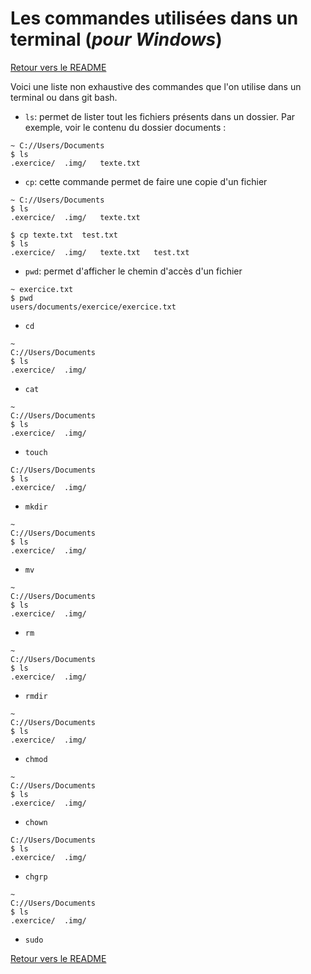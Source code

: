 # Les commandes utilisées dans un terminal (*pour Windows*)

[Retour vers le README](https://github.com/CalcagnoLoic/aide_memoire/blob/main/README.md)

Voici une liste non exhaustive des commandes que l'on utilise dans un terminal ou dans git bash. 

- `ls`: permet de lister tout les fichiers présents dans un dossier. Par exemple, voir le contenu du dossier documents :
```
~ C://Users/Documents
$ ls
.exercice/  .img/   texte.txt
```

- `cp`: cette commande permet de faire une copie d'un fichier
```
~ C://Users/Documents
$ ls
.exercice/  .img/   texte.txt

$ cp texte.txt  test.txt
$ ls
.exercice/  .img/   texte.txt   test.txt
```

- `pwd`: permet d'afficher le chemin d'accès d'un fichier
```
~ exercice.txt
$ pwd
users/documents/exercice/exercice.txt
```

- `cd`
```
~ 
C://Users/Documents
$ ls
.exercice/  .img/
```

- `cat`
```
~
C://Users/Documents
$ ls
.exercice/  .img/
```

- `touch`
```
C://Users/Documents
$ ls
.exercice/  .img/
```

- `mkdir`
```
~
C://Users/Documents
$ ls
.exercice/  .img/
```

- `mv`
```
~
C://Users/Documents
$ ls
.exercice/  .img/
```

- `rm`
```
~
C://Users/Documents
$ ls
.exercice/  .img/
```

- `rmdir`
```
~
C://Users/Documents
$ ls
.exercice/  .img/
```

- `chmod`
```
~
C://Users/Documents
$ ls
.exercice/  .img/
```

- `chown`
```
C://Users/Documents
$ ls
.exercice/  .img/
```

- `chgrp`
```
~
C://Users/Documents
$ ls
.exercice/  .img/
```

- `sudo`


[Retour vers le README](https://github.com/CalcagnoLoic/aide_memoire/blob/main/README.md)

